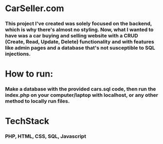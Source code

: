 # CarSeller.com

### This project I've created was solely focused on the backend, which is why there's almost no styling. Now, what I wanted to have was a car buying and selling website with a CRUD (Create, Read, Update, Delete) functionality and with features like admin pages and a database that's not susceptible to SQL injections.

# How to run:
### Make a database with the provided cars.sql code, then run the index.php on your computer/laptop with localhost, or any other method to locally run files.

# TechStack
### PHP, HTML, CSS, SQL, Javascript
